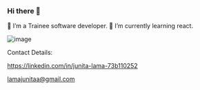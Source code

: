 ### Hi there 👋

🔭 I’m a Trainee software developer. 
🌱 I’m currently learning react.






![image](https://github.com/Junitalama/Junitalama/assets/113072416/4dc167ec-be34-401c-8157-ef39b20c4c2d)



Contact Details:

https://linkedin.com/in/junita-lama-73b110252

lamajunitaa@gmail.com

